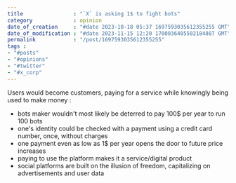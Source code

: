 ```yaml
---
title                : "`X` is asking 1$ to fight bots"
category             : opinion
date_of_creation     : "#date 2023-10-18 05:37 1697593035612355255 GMT"
date_of_modification : "#date 2023-11-15 12:20 1700036405502184887 GMT"
permalink            : "/post/1697593035612355255"
tags :
- "#posts"
- "#opinions"
- "#twitter"
- "#x_corp"
---
```


Users would become customers, paying for a service while knowingly being used to make money :
- bots maker wouldn't most likely be deterred to pay 100$ per year to run 100 bots
- one's identity could be checked with a payment using a credit card number, once, without charges
- one payment even as low as 1$ per year opens the door to future price increases
- paying to use the platform makes it a service/digital product
- social platforms are built on the illusion of freedom, capitalizing on advertisements and user data

